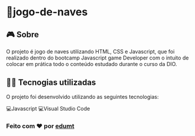 # 👀jogo-de-naves

## 🎮️ Sobre

O projeto é jogo de naves utilizando HTML, CSS e Javascript, que foi realizado dentro do bootcamp Javascript game Developer com o intuito de colocar em prática todo o conteúdo estudado durante o curso da DIO.

## 👨‍💻️ Tecnogias utilizadas

O projeto foi desenvolvido utilizando as seguintes tecnologias:

💻️Javascript 💻️Visual Studio Code

### Feito com ❤️ por [edumt](https://github.com/edumt)
